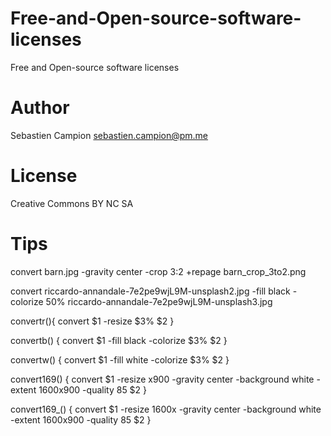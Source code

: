 # Free-and-Open-source-software-licenses
Free and Open-source software licenses


# Author 
Sebastien Campion 
sebastien.campion@pm.me

# License 

Creative Commons BY NC SA

# Tips

convert barn.jpg -gravity center -crop 3:2 +repage barn_crop_3to2.png

convert riccardo-annandale-7e2pe9wjL9M-unsplash2.jpg -fill black -colorize 50% riccardo-annandale-7e2pe9wjL9M-unsplash3.jpg

convertr(){
    convert $1 -resize $3% $2
}

convertb() {
    convert $1 -fill black -colorize $3% $2
}

convertw() {
    convert $1 -fill white -colorize $3% $2
}

convert169() {
    convert $1 -resize x900 -gravity center -background white -extent 1600x900 -quality 85 $2
}

convert169_() {
    convert $1 -resize 1600x -gravity center -background white -extent 1600x900 -quality 85 $2
}